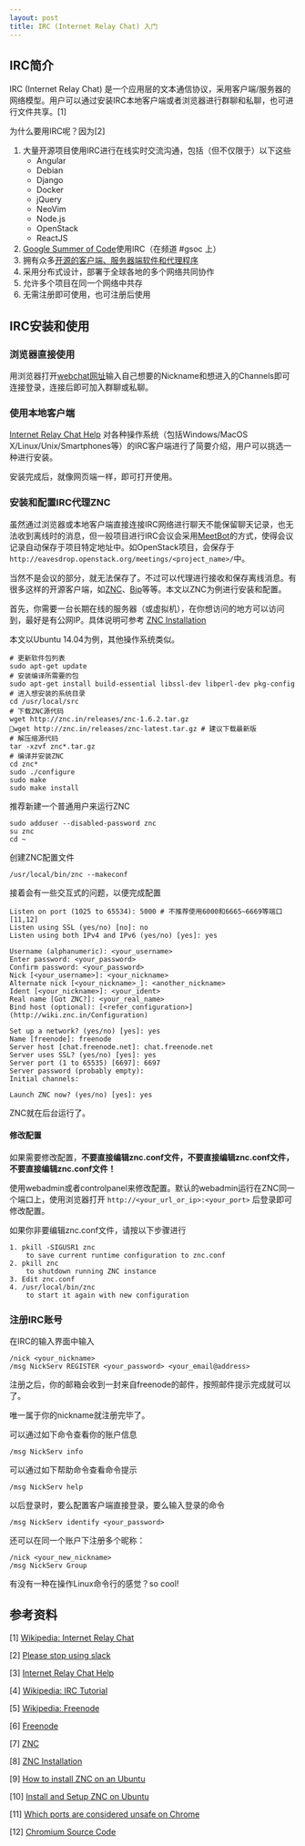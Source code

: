 ```yaml
---
layout: post
title: IRC (Internet Relay Chat) 入门
---
```


## IRC简介

IRC (Internet Relay Chat) 是一个应用层的文本通信协议，采用客户端/服务器的网络模型。用户可以通过安装IRC本地客户端或者浏览器进行群聊和私聊，也可进行文件共享。[1]

为什么要用IRC呢？因为[2]

1. 大量开源项目使用IRC进行在线实时交流沟通，包括（但不仅限于）以下这些
	* Angular
	* Debian
	* Django
	* Docker
	* jQuery
	* NeoVim
	* Node.js
	* OpenStack
	* ReactJS
2. [Google Summer of Code](https://developers.google.com/open-source/gsoc/resources/irc)使用IRC（在频道 #gsoc 上）
3. 拥有众多[开源的客户端、服务器端软件和代理程序](https://github.com/search?o=desc&q=irc&s=stars&type=Repositories&utf8=%E2%9C%93)
4. 采用分布式设计，部署于全球各地的多个网络共同协作
5. 允许多个项目在同一个网络中共存
6. 无需注册即可使用，也可注册后使用

## IRC安装和使用

### 浏览器直接使用

用浏览器打开[webchat网址](http://webchat.freenode.net/)输入自己想要的Nickname和想进入的Channels即可连接登录，连接后即可加入群聊或私聊。

### 使用本地客户端

[Internet Relay Chat Help](http://www.irchelp.org/) 对各种操作系统（包括Windows/MacOS X/Linux/Unix/Smartphones等）的IRC客户端进行了简要介绍，用户可以挑选一种进行安装。

安装完成后，就像网页端一样，即可打开使用。

### 安装和配置IRC代理ZNC

虽然通过浏览器或本地客户端直接连接IRC网络进行聊天不能保留聊天记录，也无法收到离线时的消息，但一般项目进行IRC会议会采用[MeetBot](https://wiki.debian.org/MeetBot)的方式，使得会议记录自动保存于项目特定地址中。如OpenStack项目，会保存于`http://eavesdrop.openstack.org/meetings/<project_name>/`中。

当然不是会议的部分，就无法保存了。不过可以代理进行接收和保存离线消息。有很多这样的开源客户端，如[ZNC](http://wiki.znc.in/ZNC)、[Bip](https://bip.milkypond.org/)等等。本文以ZNC为例进行安装和配置。

首先，你需要一台长期在线的服务器（或虚拟机），在你想访问的地方可以访问到，最好是有公网IP。具体说明可参考 [ZNC Installation](http://wiki.znc.in/Installation)

本文以Ubuntu 14.04为例，其他操作系统类似。

	# 更新软件包列表
	sudo apt-get update
	# 安装编译所需要的包
	sudo apt-get install build-essential libssl-dev libperl-dev pkg-config
	# 进入想安装的系统目录
	cd /usr/local/src
	# 下载ZNC源代码
	wget http://znc.in/releases/znc-1.6.2.tar.gz
	wget http://znc.in/releases/znc-latest.tar.gz # 建议下载最新版
	# 解压缩源代码
	tar -xzvf znc*.tar.gz
	# 编译并安装ZNC
	cd znc*
	sudo ./configure
	sudo make
	sudo make install

推荐新建一个普通用户来运行ZNC

	sudo adduser --disabled-password znc
	su znc
	cd ~

创建ZNC配置文件

	/usr/local/bin/znc --makeconf

接着会有一些交互式的问题，以便完成配置

	Listen on port (1025 to 65534): 5000 # 不推荐使用6000和6665~6669等端口[11,12]
	Listen using SSL (yes/no) [no]: no
	Listen using both IPv4 and IPv6 (yes/no) [yes]: yes
	
	Username (alphanumeric): <your_username>
	Enter password: <your_password>
	Confirm password: <your_password>
	Nick [<your_username>]: <your_nickname>
	Alternate nick [<your_nickname>_]: <another_nickname>
	Ident [<your_nickname>]: <your_ident>
	Real name [Got ZNC?]: <your_real_name>
	Bind host (optional): [<refer_configuration>](http://wiki.znc.in/Configuration)
	
	Set up a network? (yes/no) [yes]: yes
	Name [freenode]: freenode
	Server host [chat.freenode.net]: chat.freenode.net
	Server uses SSL? (yes/no) [yes]: yes
	Server port (1 to 65535) [6697]: 6697
	Server password (probably empty): 
	Initial channels: 
	
	Launch ZNC now? (yes/no) [yes]: yes

ZNC就在后台运行了。

#### 修改配置

如果需要修改配置，**不要直接编辑znc.conf文件，不要直接编辑znc.conf文件，不要直接编辑znc.conf文件！**

使用webadmin或者controlpanel来修改配置。默认的webadmin运行在ZNC同一个端口上，使用浏览器打开 `http://<your_url_or_ip>:<your_port>` 后登录即可修改配置。

如果你非要编辑znc.conf文件，请按以下步骤进行

	1. pkill -SIGUSR1 znc
		to save current runtime configuration to znc.conf
	2. pkill znc
		to shutdown running ZNC instance
	3. Edit znc.conf
	4. /usr/local/bin/znc
		to start it again with new configuration

### 注册IRC账号

在IRC的输入界面中输入

	/nick <your_nickname>
	/msg NickServ REGISTER <your_password> <your_email@address>

注册之后，你的邮箱会收到一封来自freenode的邮件，按照邮件提示完成就可以了。

唯一属于你的nickname就注册完毕了。

可以通过如下命令查看你的账户信息
	
	/msg NickServ info
	
可以通过如下帮助命令查看命令提示

	/msg NickServ help

以后登录时，要么配置客户端直接登录，要么输入登录的命令

	/msg NickServ identify <your_password>

还可以在同一个账户下注册多个昵称：

	/nick <your_new_nickname>
	/msg NickServ Group

有没有一种在操作Linux命令行的感觉？so cool!

## 参考资料
[1] [Wikipedia: Internet Relay Chat](https://en.wikipedia.org/wiki/Internet_Relay_Chat)

[2] [Please stop using slack](https://drewdevault.com/2015/11/01/Please-stop-using-slack.html)

[3] [Internet Relay Chat Help](http://www.irchelp.org/)

[4] [Wikipedia: IRC Tutorial](https://en.wikipedia.org/wiki/Wikipedia:IRC/Tutorial)

[5] [Wikipedia: Freenode](https://en.wikipedia.org/wiki/Freenode)

[6] [Freenode](http://freenode.net/)

[7] [ZNC](http://wiki.znc.in/ZNC)

[8] [ZNC Installation](http://wiki.znc.in/Installation)

[9] [How to install ZNC on an Ubuntu](https://www.digitalocean.com/community/tutorials/how-to-install-znc-an-irc-bouncer-on-an-ubuntu-vps)

[10] [Install and Setup ZNC on Ubuntu](https://www.vultr.com/docs/install-and-setup-znc-on-ubuntu)

[11] [Which ports are considered unsafe on Chrome](http://superuser.com/questions/188058/which-ports-are-considered-unsafe-on-chrome)

[12] [Chromium Source Code](https://src.chromium.org/viewvc/chrome/trunk/src/net/base/net_util.cc)